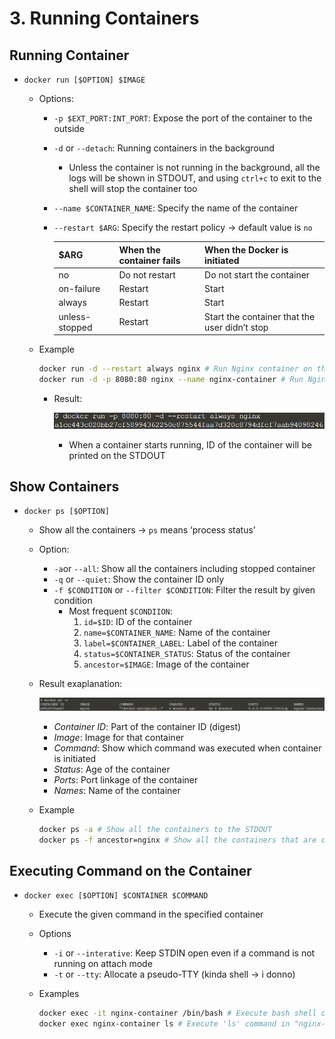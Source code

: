 # 3. Running Containers

## Running Container

- `docker run [$OPTION] $IMAGE`
    - Options:
        - `-p $EXT_PORT:INT_PORT`: Expose the port of the container to the outside
        - `-d` or `--detach`: Running containers in the background
            - Unless the container is not running in the background, all the logs will be shown in STDOUT, and using `ctrl+c` to exit to the shell will stop the container too
        - `--name $CONTAINER_NAME`: Specify the name of the container
        - `--restart $ARG`: Specify the restart policy → default value is `no`
            
            
            | $ARG | When the container fails | When the Docker is initiated |
            | --- | --- | --- |
            | no | Do not restart | Do not start the container |
            | on-failure | Restart | Start |
            | always | Restart | Start |
            | unless-stopped | Restart | Start the container that the user didn’t stop |
    - Example
        
        ```bash
        docker run -d --restart always nginx # Run Nginx container on the background and always restart the container when either container fails and docker is initiated
        docker run -d -p 8080:80 nginx --name nginx-container # Run Nginx container whose port 80 is linked with the external port 8080 and name is specified with "nginx-container"
        ```
        
        - Result:
            
            ![Untitled](3%20Running%20%20050ea/Untitled.png)
            
            - When a container starts running, ID of the container will be printed on the STDOUT

## Show Containers

- `docker ps [$OPTION]`
    - Show all the containers → `ps` means ‘process status’
    - Option:
        - `-a`or `--all`: Show all the containers including stopped container
        - `-q` or `--quiet`: Show the container ID only
        - `-f $CONDITION` or `--filter $CONDITION`: Filter the result by given condition
            - Most frequent `$CONDIION`:
                1. `id=$ID`: ID of the container
                2. `name=$CONTAINER_NAME`: Name of the container
                3. `label=$CONTAINER_LABEL`: Label of the container
                4. `status=$CONTAINER_STATUS`: Status of the container
                5. `ancestor=$IMAGE`: Image of the container
    - Result exaplanation:
        
        ![Untitled](3%20Running%20%20050ea/Untitled%201.png)
        
        - *Container ID*: Part of the container ID (digest)
        - *Image*: Image for that container
        - *Command*: Show which command was executed when container is initiated
        - *Status*: Age of the container
        - *Ports*: Port linkage of the container
        - *Names*: Name of the container
    - Example
        
        ```bash
        docker ps -a # Show all the containers to the STDOUT
        docker ps -f ancestor=nginx # Show all the containers that are created based on "Nginx" image
        ```
        

## Executing Command on the Container

- `docker exec [$OPTION] $CONTAINER $COMMAND`
    - Execute the given command in the specified container
    - Options
        - `-i` or `--interative`: Keep STDIN open even if a command is not running on attach mode
        - `-t` or `--tty`: Allocate a pseudo-TTY (kinda shell → i donno)
    - Examples
        
        ```bash
        docker exec -it nginx-container /bin/bash # Execute bash shell of the "nginx-container" container
        docker exec nginx-container ls # Execute 'ls' command in "nginx-container" container
        ```